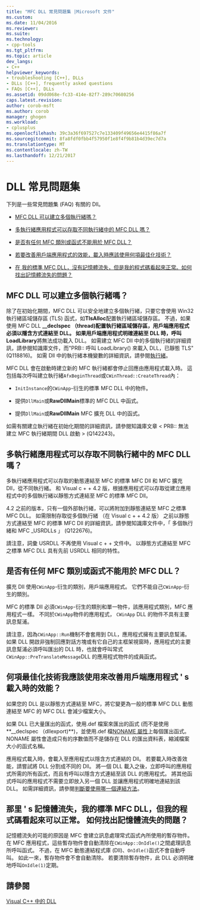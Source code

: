 ```yaml
---
title: "MFC DLL 常見問題集 |Microsoft 文件"
ms.custom: 
ms.date: 11/04/2016
ms.reviewer: 
ms.suite: 
ms.technology:
- cpp-tools
ms.tgt_pltfrm: 
ms.topic: article
dev_langs:
- C++
helpviewer_keywords:
- troubleshooting [C++], DLLs
- DLLs [C++], frequently asked questions
- FAQs [C++], DLLs
ms.assetid: 09dd068e-fc33-414e-82f7-289c70680256
caps.latest.revision: 
author: corob-msft
ms.author: corob
manager: ghogen
ms.workload:
- cplusplus
ms.openlocfilehash: 39c3a36f697527c7e133409f49656e4415f86a7f
ms.sourcegitcommit: 8fa8fdf0fbb4f57950f1e8f4f9b81b4d39ec7d7a
ms.translationtype: MT
ms.contentlocale: zh-TW
ms.lasthandoff: 12/21/2017
---
```

# <a name="dll-frequently-asked-questions"></a>DLL 常見問題集  
  
下列是一些常見問題集 (FAQ) 有關的 Dll。  
    
-   [MFC DLL 可以建立多個執行緒嗎？](#mfc_multithreaded_1)  

-   [多執行緒應用程式可以存取不同執行緒中的 MFC DLL 嗎？](#mfc_multithreaded_2)  
  
-   [是否有任何 MFC 類別或函式不能用於 MFC DLL？](#mfc_prohibited_classes)  
  
-   [若要改善用戶端應用程式的效能，載入時應該使用何項最佳化技術？](#mfc_optimization)  
  
-   [在 我的標準 MFC DLL，沒有記憶體流失，但是我的程式碼看起來正常。如何找出記憶體流失的問題？](#memory_leak)  

## <a name="mfc_multithreaded_1"></a>MFC DLL 可以建立多個執行緒嗎？  
  
除了在初始化期間，MFC DLL 可以安全地建立多個執行緒，只要它會使用 Win32 執行緒區域儲存區 (TLS) 函式，如**TlsAlloc**配置執行緒區域儲存區。 不過，如果使用 MFC DLL **__declspec （thread)**配置執行緒區域儲存區，用戶端應用程式必須以隱含方式連結至 DLL。 如果用戶端應用程式明確連結至 DLL 時，呼叫**LoadLibrary**將無法成功載入 DLL。 如需建立 MFC Dll 中的多個執行緒的詳細資訊，請參閱知識庫文件，而"PRB:: 呼叫 LoadLibrary() 來載入 DLL，已靜態 TLS"(Q118816)。 如需 Dll 中的執行緒本機變數的詳細資訊，請參閱[執行緒](../cpp/thread.md)。
  
 MFC DLL 會在啟動時建立新的 MFC 執行緒都會停止回應由應用程式載入時。 這包括每次呼叫建立執行緒`AfxBeginThread`或`CWinThread::CreateThread`內：  
  
-   `InitInstance`的`CWinApp`-衍生的標準 MFC DLL 中的物件。  
  
-   提供`DllMain`或**RawDllMain**標準的 MFC DLL 中函式。  
  
-   提供`DllMain`或**RawDllMain** MFC 擴充 DLL 中的函式。  
  
 如需有關建立執行緒在初始化期間的詳細資訊，請參閱知識庫文章 < PRB:: 無法建立 MFC 執行緒期間 DLL 啟動 > (Q142243)。  
  
## <a name="mfc_multithreaded_2"></a>多執行緒應用程式可以存取不同執行緒中的 MFC DLL 嗎？
多執行緒應用程式可以存取的動態連結至 MFC 的標準 MFC Dll 和 MFC 擴充 Dll，從不同執行緒。 和 Visual c + + 4.2 版，根據應用程式可以存取從建立應用程式中的多個執行緒以靜態方式連結至 MFC 的標準 MFC Dll。  
  
 4.2 之前的版本，只有一個外部執行緒，可以將附加到靜態連結至 MFC 之標準 MFC DLL。 如需限制存取從多個執行緒 （在 Visual c + + 4.2 版） 之前以靜態方式連結至 MFC 的標準 MFC Dll 的詳細資訊，請參閱知識庫文件中，「 多個執行緒和 MFC _USRDLLs 」 (Q122676)。  
  
 請注意，詞彙 USRDLL 不再使用 Visual c + + 文件中。 以靜態方式連結至 MFC 之標準 MFC DLL 具有先前 USRDLL 相同的特性。  


## <a name="mfc_prohibited_classes"></a>是否有任何 MFC 類別或函式不能用於 MFC DLL？
擴充 Dll 使用`CWinApp`-衍生的類別，用戶端應用程式。 它們不能自己`CWinApp`-衍生的類別。  
  
MFC 的標準 Dll 必須`CWinApp`-衍生的類別和單一物件，該應用程式類別，MFC 應用程式一樣。 不同於`CWinApp`物件的應用程式， `CWinApp` DLL 的物件不具有主要訊息幫浦。  
  
 請注意，因為`CWinApp::Run`機制不會套用到 DLL，應用程式擁有主要訊息幫浦。 如果 DLL 開啟非強制回應對話方塊或有它自己的主框架視窗時，應用程式的主要訊息幫浦必須呼叫匯出的 DLL 時，也就會呼叫常式`CWinApp::PreTranslateMessage`DLL 的應用程式物件的成員函式。  

## <a name="mfc_optimization"></a>何項最佳化技術我應該使用來改善用戶端應用程式 &#39; s 載入時的效能？
如果您的 DLL 是以靜態方式連結至 MFC，將它變更為一般的標準 MFC DLL 動態連結至 MFC 的 MFC DLL 會減少檔案大小。  
  
 如果 DLL 已大量匯出的函式，使用.def 檔案來匯出的函式 (而不是使用**__declspec （dllexport)**)，並使用.def 檔[NONAME 屬性](../build/exporting-functions-from-a-dll-by-ordinal-rather-than-by-name.md)上每個匯出函式。 NONAME 屬性會造成只有的序數值而不是儲存在 DLL 的匯出資料表，縮減檔案大小的函式名稱。  
  
 應用程式載入時，會載入至應用程式以隱含方式連結的 Dll。 若要載入時改善效能，請嘗試將 DLL 分割成不同的 Dll。 將一個 DLL 載入之後，立即呼叫的應用程式所需的所有函式，而且有呼叫以隱含方式連結至該 DLL 的應用程式。 將其他函式呼叫的應用程式不需要立即放入另一個 DLL 並讓應用程式明確地連結到該 DLL。 如需詳細資訊，請參閱[判斷要使用哪一個連結方法](../build/linking-an-executable-to-a-dll.md#determining-which-linking-method-to-use)。  

## <a name="memory_leak"></a>那里 &#39; s 記憶體流失，我的標準 MFC DLL，但我的程式碼看起來可以正常。 如何找出記憶體流失的問題？  
  
記憶體流失的可能的原因是 MFC 會建立訊息處理常式函式內所使用的暫存物件。 在 MFC 應用程式，這些暫存物件會自動清除在`CWinApp::OnIdle()`之間處理訊息所呼叫函式。 不過，在 MFC 動態連結程式庫 (Dll)、`OnIdle()`函式不會自動呼叫。 如此一來，暫存物件會不會自動清除。 若要清除暫存物件，此 DLL 必須明確地呼叫`OnIdle(1)`定期。  
  
## <a name="see-also"></a>請參閱  
 [Visual C++ 中的 DLL](../build/dlls-in-visual-cpp.md)